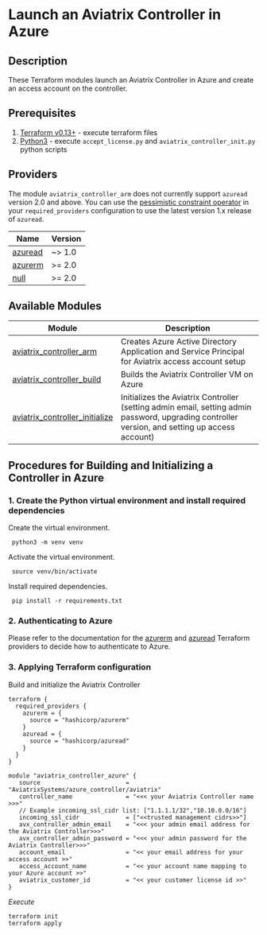 # Launch an Aviatrix Controller in Azure

## Description

These Terraform modules launch an Aviatrix Controller in Azure and create an access account on the controller.

## Prerequisites

1. [Terraform v0.13+](https://www.terraform.io/downloads.html) - execute terraform files
2. [Python3](https://www.python.org/downloads/) - execute `accept_license.py` and `aviatrix_controller_init.py` python
   scripts

## Providers

The module `aviatrix_controller_arm` does not currently support `azuread` version 2.0 and above. You can use the [pessimistic constraint operator](https://www.terraform.io/docs/language/expressions/version-constraints.html#gt--1) in your `required_providers` configuration to use the latest version 1.x release of `azuread`.

| Name | Version |
|------|---------|
| <a name="provider_azuread"></a> [azuread](#provider\_azuread) | ~> 1.0 |
| <a name="provider_azurerm"></a> [azurerm](#provider\_azurerm) | \>= 2.0 |
| <a name="provider_null"></a> [null](#provider\_null) | \>= 2.0 |


## Available Modules

Module  | Description |
| ------- | ----------- |
|[aviatrix_controller_arm](modules/aviatrix_controller_arm) |Creates Azure Active Directory Application and Service Principal for Aviatrix access account setup |
|[aviatrix_controller_build](modules/aviatrix_controller_build) |Builds the Aviatrix Controller VM on Azure |
|[aviatrix_controller_initialize](modules/aviatrix_controller_initialize) | Initializes the Aviatrix Controller (setting admin email, setting admin password, upgrading controller version, and setting up access account) |

## Procedures for Building and Initializing a Controller in Azure

### 1. Create the Python virtual environment and install required dependencies

Create the virtual environment.

``` shell
 python3 -m venv venv
```

Activate the virtual environment.

``` shell
 source venv/bin/activate
```

Install required dependencies.

``` shell
 pip install -r requirements.txt
```

### 2. Authenticating to Azure

Please refer to the documentation for
the [azurerm](https://registry.terraform.io/providers/hashicorp/azurerm/latest/docs)
and [azuread](https://registry.terraform.io/providers/hashicorp/azuread/latest/docs) Terraform providers to decide how
to authenticate to Azure.

### 3. Applying Terraform configuration

Build and initialize the Aviatrix Controller

```hcl
terraform {
  required_providers {
    azurerm = {
      source = "hashicorp/azurerm"
    }
    azuread = {
      source = "hashicorp/azuread"
    }
  }
}

module "aviatrix_controller_azure" {
   source                        = "AviatrixSystems/azure_controller/aviatrix"
   controller_name               = "<<< your Aviatrix Controller name >>>"
   // Example incoming_ssl_cidr list: ["1.1.1.1/32","10.10.0.0/16"]
   incoming_ssl_cidr             = ["<<trusted management cidrs>>"]
   avx_controller_admin_email    = "<<< your admin email address for the Aviatrix Controller>>>"
   avx_controller_admin_password = "<<< your admin password for the Aviatrix Controller>>>"
   account_email                 = "<< your email address for your access account >>"
   access_account_name           = "<< your account name mapping to your Azure account >>"
   aviatrix_customer_id          = "<< your customer license id >>"
}
```

*Execute*

```shell
terraform init
terraform apply
```

